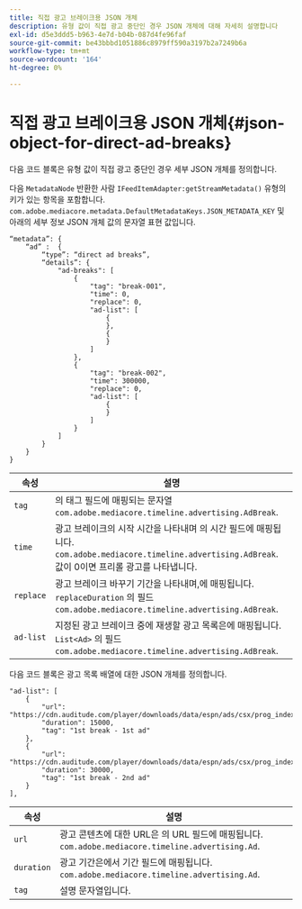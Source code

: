 ```yaml
---
title: 직접 광고 브레이크용 JSON 개체
description: 유형 값이 직접 광고 중단인 경우 JSON 개체에 대해 자세히 설명합니다
exl-id: d5e3ddd5-b963-4e7d-b04b-087d4fe96faf
source-git-commit: be43bbbd1051886c8979ff590a3197b2a7249b6a
workflow-type: tm+mt
source-wordcount: '164'
ht-degree: 0%

---
```


# 직접 광고 브레이크용 JSON 개체{#json-object-for-direct-ad-breaks}

다음 코드 블록은 유형 값이 직접 광고 중단인 경우 세부 JSON 개체를 정의합니다.

다음 `MetadataNode` 반환한 사람 `IFeedItemAdapter:getStreamMetadata()` 유형의 키가 있는 항목을 포함합니다. `com.adobe.mediacore.metadata.DefaultMetadataKeys.JSON_METADATA_KEY` 및 아래의 세부 정보 JSON 개체 값의 문자열 표현 값입니다.

```
“metadata”: { 
    “ad” :  { 
        “type”: “direct ad breaks”, 
        “details”: { 
            "ad-breaks": [ 
                { 
                    "tag": "break-001", 
                    "time": 0, 
                    "replace": 0, 
                    "ad-list": [ 
                        { 
                        }, 
                        { 
                        } 
                    ] 
                }, 
                { 
                    "tag": "break-002", 
                    "time": 300000, 
                    "replace": 0, 
                    "ad-list": [ 
                        { 
                        } 
                    ] 
                } 
            ] 
        } 
    } 
} 
```

| 속성 | 설명 |
|---|---|
| `tag` | 의 태그 필드에 매핑되는 문자열 `com.adobe.mediacore.timeline.advertising.AdBreak`. |
| `time` | 광고 브레이크의 시작 시간을 나타내며 의 시간 필드에 매핑됩니다. `com.adobe.mediacore.timeline.advertising.AdBreak`. 값이 0이면 프리롤 광고를 나타냅니다. |
| `replace` | 광고 브레이크 바꾸기 기간을 나타내며,에 매핑됩니다. `replaceDuration` 의 필드 `com.adobe.mediacore.timeline.advertising.AdBreak`. |
| `ad-list` | 지정된 광고 브레이크 중에 재생할 광고 목록은에 매핑됩니다. `List<Ad>` 의 필드 `com.adobe.mediacore.timeline.advertising.AdBreak`. |

다음 코드 블록은 광고 목록 배열에 대한 JSON 개체를 정의합니다.

```
"ad-list": [ 
    { 
        "url": "https://cdn.auditude.com/player/downloads/data/espn/ads/csx/prog_index.m3u8", 
        "duration": 15000, 
        "tag": "1st break - 1st ad" 
    }, 
    { 
        "url": "https://cdn.auditude.com/player/downloads/data/espn/ads/csx/prog_index.m3u8", 
        "duration": 30000, 
        "tag": "1st break - 2nd ad" 
    } 
], 
```

| 속성 | 설명 |
|---|---|
| `url` | 광고 콘텐츠에 대한 URL은 의 URL 필드에 매핑됩니다. `com.adobe.mediacore.timeline.advertising.Ad`. |
| `duration` | 광고 기간은에서 기간 필드에 매핑됩니다. `com.adobe.mediacore.timeline.advertising.Ad`. |
| `tag` | 설명 문자열입니다. |
